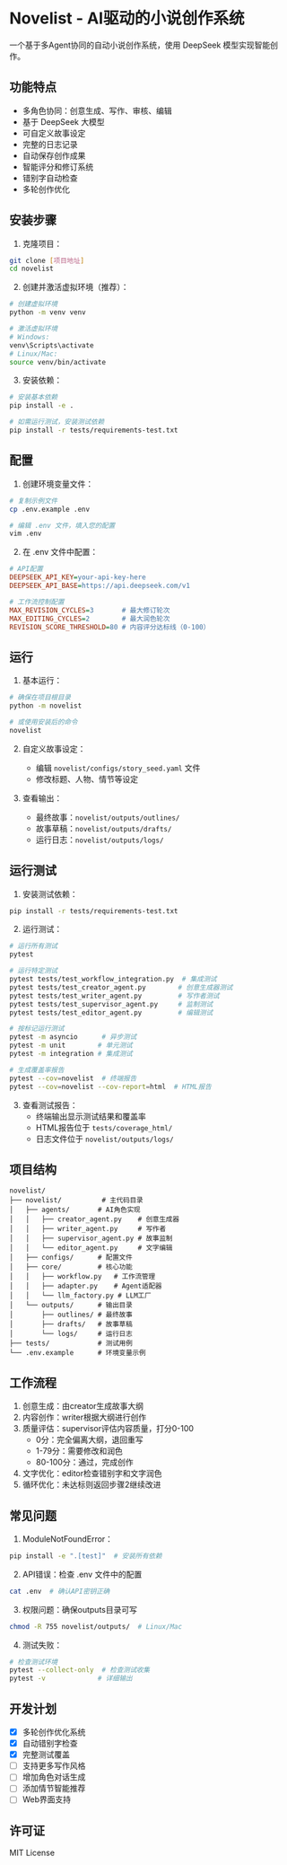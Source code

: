 # Novelist - AI驱动的小说创作系统

一个基于多Agent协同的自动小说创作系统，使用 DeepSeek 模型实现智能创作。

## 功能特点

- 多角色协同：创意生成、写作、审核、编辑
- 基于 DeepSeek 大模型
- 可自定义故事设定
- 完整的日志记录
- 自动保存创作成果
- 智能评分和修订系统
- 错别字自动检查
- 多轮创作优化

## 安装步骤

1. 克隆项目：
```bash
git clone [项目地址]
cd novelist
```

2. 创建并激活虚拟环境（推荐）：
```bash
# 创建虚拟环境
python -m venv venv

# 激活虚拟环境
# Windows:
venv\Scripts\activate
# Linux/Mac:
source venv/bin/activate
```

3. 安装依赖：
```bash
# 安装基本依赖
pip install -e .

# 如需运行测试，安装测试依赖
pip install -r tests/requirements-test.txt
```

## 配置

1. 创建环境变量文件：
```bash
# 复制示例文件
cp .env.example .env

# 编辑 .env 文件，填入您的配置
vim .env
```

2. 在 .env 文件中配置：
```ini
# API配置
DEEPSEEK_API_KEY=your-api-key-here
DEEPSEEK_API_BASE=https://api.deepseek.com/v1

# 工作流控制配置
MAX_REVISION_CYCLES=3       # 最大修订轮次
MAX_EDITING_CYCLES=2        # 最大润色轮次
REVISION_SCORE_THRESHOLD=80 # 内容评分达标线（0-100）
```

## 运行

1. 基本运行：
```bash
# 确保在项目根目录
python -m novelist

# 或使用安装后的命令
novelist
```

2. 自定义故事设定：
   - 编辑 `novelist/configs/story_seed.yaml` 文件
   - 修改标题、人物、情节等设定

3. 查看输出：
   - 最终故事：`novelist/outputs/outlines/`
   - 故事草稿：`novelist/outputs/drafts/`
   - 运行日志：`novelist/outputs/logs/`

## 运行测试

1. 安装测试依赖：
```bash
pip install -r tests/requirements-test.txt
```

2. 运行测试：
```bash
# 运行所有测试
pytest

# 运行特定测试
pytest tests/test_workflow_integration.py  # 集成测试
pytest tests/test_creator_agent.py        # 创意生成器测试
pytest tests/test_writer_agent.py         # 写作者测试
pytest tests/test_supervisor_agent.py     # 监制测试
pytest tests/test_editor_agent.py         # 编辑测试

# 按标记运行测试
pytest -m asyncio      # 异步测试
pytest -m unit        # 单元测试
pytest -m integration # 集成测试

# 生成覆盖率报告
pytest --cov=novelist  # 终端报告
pytest --cov=novelist --cov-report=html  # HTML报告
```

3. 查看测试报告：
   - 终端输出显示测试结果和覆盖率
   - HTML报告位于 `tests/coverage_html/`
   - 日志文件位于 `novelist/outputs/logs/`

## 项目结构

```
novelist/
├── novelist/          # 主代码目录
│   ├── agents/       # AI角色实现
│   │   ├── creator_agent.py    # 创意生成器
│   │   ├── writer_agent.py     # 写作者
│   │   ├── supervisor_agent.py # 故事监制
│   │   └── editor_agent.py     # 文字编辑
│   ├── configs/      # 配置文件
│   ├── core/         # 核心功能
│   │   ├── workflow.py   # 工作流管理
│   │   ├── adapter.py    # Agent适配器
│   │   └── llm_factory.py # LLM工厂
│   └── outputs/      # 输出目录
│       ├── outlines/ # 最终故事
│       ├── drafts/   # 故事草稿
│       └── logs/     # 运行日志
├── tests/            # 测试用例
└── .env.example      # 环境变量示例
```

## 工作流程

1. 创意生成：由creator生成故事大纲
2. 内容创作：writer根据大纲进行创作
3. 质量评估：supervisor评估内容质量，打分0-100
   - 0分：完全偏离大纲，退回重写
   - 1-79分：需要修改和润色
   - 80-100分：通过，完成创作
4. 文字优化：editor检查错别字和文字润色
5. 循环优化：未达标则返回步骤2继续改进

## 常见问题

1. ModuleNotFoundError：
```bash
pip install -e ".[test]"  # 安装所有依赖
```

2. API错误：检查 .env 文件中的配置
```bash
cat .env  # 确认API密钥正确
```

3. 权限问题：确保outputs目录可写
```bash
chmod -R 755 novelist/outputs/  # Linux/Mac
```

4. 测试失败：
```bash
# 检查测试环境
pytest --collect-only  # 检查测试收集
pytest -v             # 详细输出
```

## 开发计划

- [x] 多轮创作优化系统
- [x] 自动错别字检查
- [x] 完整测试覆盖
- [ ] 支持更多写作风格
- [ ] 增加角色对话生成
- [ ] 添加情节智能推荐
- [ ] Web界面支持

## 许可证

MIT License
